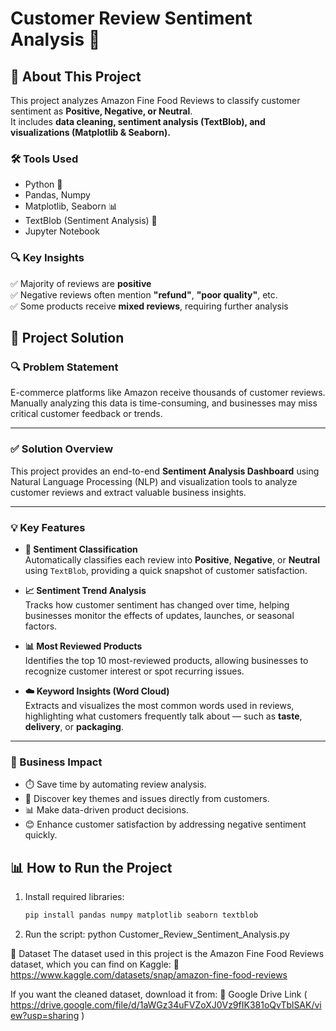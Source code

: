 # Customer Review Sentiment Analysis 🚀

## 📌 About This Project
This project analyzes Amazon Fine Food Reviews to classify customer sentiment as **Positive, Negative, or Neutral**.  
It includes **data cleaning, sentiment analysis (TextBlob), and visualizations (Matplotlib & Seaborn).**

### 🛠️ Tools Used
- Python 🐍
- Pandas, Numpy
- Matplotlib, Seaborn 📊
- TextBlob (Sentiment Analysis) 💬
- Jupyter Notebook

### 🔍 Key Insights
✅ Majority of reviews are **positive**  
✅ Negative reviews often mention **"refund"**, **"poor quality"**, etc.  
✅ Some products receive **mixed reviews**, requiring further analysis  


## 🧠 Project Solution

### 🔍 Problem Statement
E-commerce platforms like Amazon receive thousands of customer reviews. Manually analyzing this data is time-consuming, and businesses may miss critical customer feedback or trends.

---

### ✅ Solution Overview
This project provides an end-to-end **Sentiment Analysis Dashboard** using Natural Language Processing (NLP) and visualization tools to analyze customer reviews and extract valuable business insights.

---

### 💡 Key Features

- **🔎 Sentiment Classification**  
  Automatically classifies each review into **Positive**, **Negative**, or **Neutral** using `TextBlob`, providing a quick snapshot of customer satisfaction.

- **📈 Sentiment Trend Analysis**  
  Tracks how customer sentiment has changed over time, helping businesses monitor the effects of updates, launches, or seasonal factors.

- **📊 Most Reviewed Products**  
  Identifies the top 10 most-reviewed products, allowing businesses to recognize customer interest or spot recurring issues.

- **☁️ Keyword Insights (Word Cloud)**  
  Extracts and visualizes the most common words used in reviews, highlighting what customers frequently talk about — such as **taste**, **delivery**, or **packaging**.

---

### 📌 Business Impact

- ⏱️ Save time by automating review analysis.
- 🧠 Discover key themes and issues directly from customers.
- 📊 Make data-driven product decisions.
- 😊 Enhance customer satisfaction by addressing negative sentiment quickly.


## 📊 How to Run the Project
1. Install required libraries:
   ```sh
   pip install pandas numpy matplotlib seaborn textblob
2. Run the script:
   python Customer_Review_Sentiment_Analysis.py

📂 Dataset
The dataset used in this project is the Amazon Fine Food Reviews dataset, which you can find on Kaggle:
🔗 https://www.kaggle.com/datasets/snap/amazon-fine-food-reviews

If you want the cleaned dataset, download it from:
📂 Google Drive Link ( https://drive.google.com/file/d/1aWGz34uFVZoXJ0Vz9fIK381oQvTblSAK/view?usp=sharing )


   
